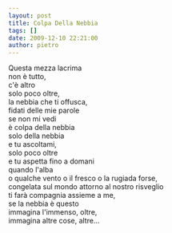 ```yaml
---
layout: post
title: Colpa Della Nebbia
tags: []
date: 2009-12-10 22:21:00
author: pietro
---
```

Questa mezza lacrima<br/>non è tutto,<br/>c'è altro<br/>solo poco oltre,<br/>la nebbia che ti offusca,<br/>fidati delle mie parole<br/>se non mi vedi<br/>è colpa della nebbia<br/>solo della nebbia<br/>e tu ascoltami,<br/>solo poco oltre<br/>e tu aspetta fino a domani<br/>quando l'alba<br/>o qualche vento o il fresco o la rugiada forse,<br/>congelata sul mondo attorno al nostro risveglio<br/>ti farà compagnia assieme a me,<br/>se la nebbia è questo<br/>immagina l'immenso, oltre,<br/>immagina altre cose, altre...
